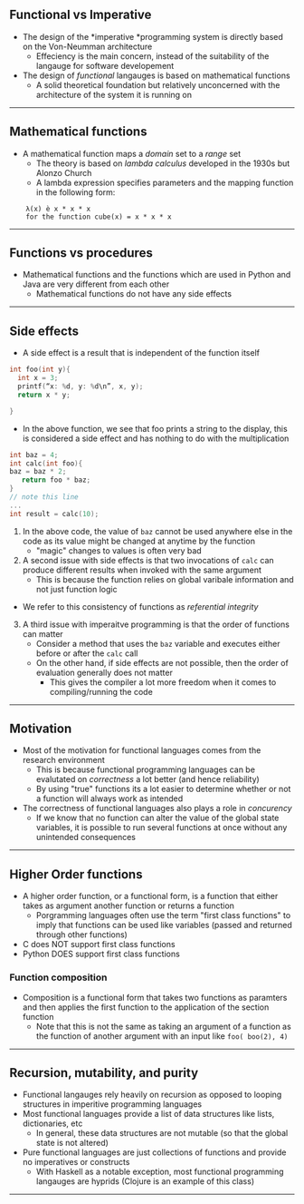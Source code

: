 ## Functional vs Imperative
- The design of the *imperative *programming system is directly based on the Von-Neumman architecture
	- Effeciency is the main concern, instead of the suitability of the langauge for software developement 
- The design of *functional* langauges is based on mathematical functions 
	- A solid theoretical foundation but relatively unconcerned with the architecture of the system it is running on 
---
## Mathematical functions 
- A mathematical function maps a *domain* set to a *range* set
	- The theory is based on *lambda calculus* developed in the 1930s but Alonzo Church 
	- A lambda expression specifies parameters and the mapping function in the following form: 
```lambda-calculus
	λ(x) è x * x * x  
	for the function cube(x) = x * x * x
```
---
## Functions vs procedures
- Mathematical functions and the functions which are used in Python and Java are very different from each other
	- Mathematical functions do not have any side effects 
---
## Side effects
- A side effect is a result that is independent of the function itself
```C 
int foo(int y){
  int x = 3;
  printf(“x: %d, y: %d\n”, x, y);
  return x * y;

}
```
- In the above function, we see that foo prints a string to the display, this is considered a side effect and has nothing to do with the multiplication 
```c
int baz = 4;
int calc(int foo){
baz = baz * 2;
   return foo * baz;
}
// note this line
...
int result = calc(10);
```
1. In the above code, the value of `baz` cannot be used anywhere else in the code as its value might be changed at anytime by the function 
	- "magic" changes to values is often very bad
2. A second issue with side effects is that two invocations of `calc` can produce different results when invoked with the same argument 
	- This is because the function relies on global varibale information and not just function logic 
- We refer to this consistency of functions as *referential integrity*
3. A third issue with imperaitve programming is that the order of functions can matter 
	-  Consider a method that uses the `baz` variable and executes either before or after the `calc` call 
	- On the other hand, if side effects are not possible, then the order of evaluation generally does not matter
		- This gives the compiler a lot more freedom when it comes to compiling/running the code
---
## Motivation 
- Most of the motivation for functional languages comes from the research environment 
	- This is because functional programming languages can be evalutated on *correctness* a lot better (and hence reliability)
	- By using "true" functions its a lot easier to determine whether or not a function will always work as intended
- The correctness of functional languages also plays a role in *concurency*
	- If we know that no function can alter the value of the global state variables, it is possible to run several functions at once without any unintended consequences
---
## Higher Order functions 
- A higher order function, or a functional form, is a function that either takes as argument another function or returns a function 
	- Porgramming languages often use the term "first class functions" to imply that functions can be used like variables (passed and returned through other functions)
- C does NOT support first class functions
- Python DOES support first class functions
### Function composition 
- Composition is a functional form that takes two functions as paramters and then applies the first function to the application of the section function 
	- Note that this is not the same as taking an argument of a function as the function of another argument with an input like `foo( boo(2), 4)`
---
## Recursion, mutability, and purity
- Functional langauges rely heavily on recursion as opposed to looping structures in imperitive programming languages 
- Most functional languages provide a list of data structures like lists, dictionaries, etc
	- In general, these data structures are not mutable (so that the global state is not altered)
- Pure functional languages are just collections of functions and provide no imperatives or constructs
	- With Haskell as a notable exception, most functional programming langauges are hyprids (Clojure is an example of this class)
----
